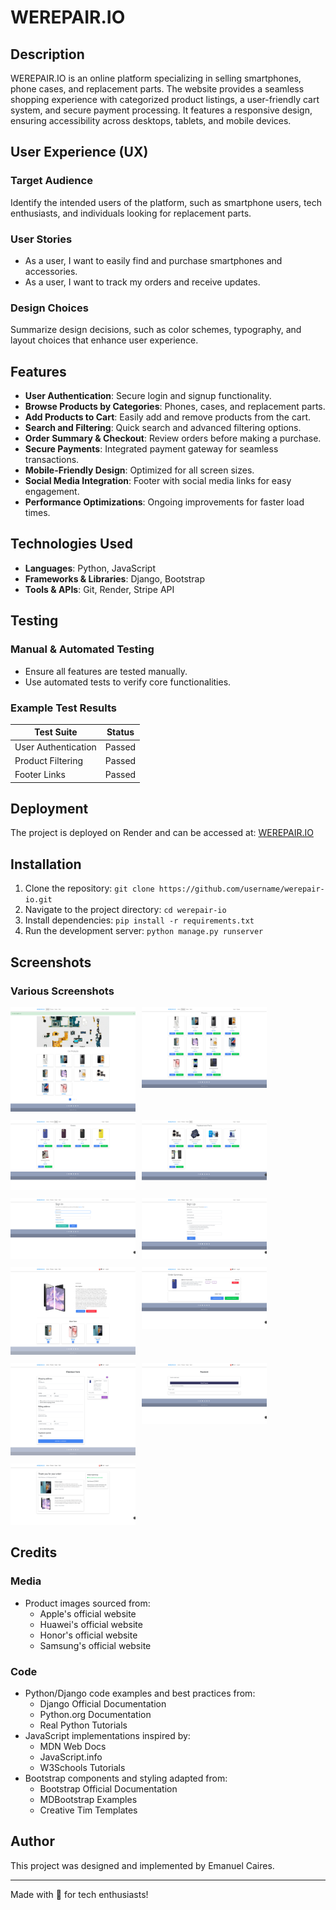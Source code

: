 # WEREPAIR.IO

## Description
WEREPAIR.IO is an online platform specializing in selling smartphones, phone cases, and replacement parts. The website provides a seamless shopping experience with categorized product listings, a user-friendly cart system, and secure payment processing. It features a responsive design, ensuring accessibility across desktops, tablets, and mobile devices.

## User Experience (UX)

### Target Audience
Identify the intended users of the platform, such as smartphone users, tech enthusiasts, and individuals looking for replacement parts.

### User Stories
- As a user, I want to easily find and purchase smartphones and accessories.
- As a user, I want to track my orders and receive updates.

### Design Choices
Summarize design decisions, such as color schemes, typography, and layout choices that enhance user experience.

## Features
- **User Authentication**: Secure login and signup functionality.
- **Browse Products by Categories**: Phones, cases, and replacement parts.
- **Add Products to Cart**: Easily add and remove products from the cart.
- **Search and Filtering**: Quick search and advanced filtering options.
- **Order Summary & Checkout**: Review orders before making a purchase.
- **Secure Payments**: Integrated payment gateway for seamless transactions.
- **Mobile-Friendly Design**: Optimized for all screen sizes.
- **Social Media Integration**: Footer with social media links for easy engagement.
- **Performance Optimizations**: Ongoing improvements for faster load times.

## Technologies Used
- **Languages**: Python, JavaScript
- **Frameworks & Libraries**: Django, Bootstrap
- **Tools & APIs**: Git, Render, Stripe API

## Testing
### Manual & Automated Testing
- Ensure all features are tested manually.
- Use automated tests to verify core functionalities.

### Example Test Results
| Test Suite          | Status |
|---------------------|--------|
| User Authentication | Passed |
| Product Filtering   | Passed |
| Footer Links        | Passed |

## Deployment
The project is deployed on Render and can be accessed at: [WEREPAIR.IO](https://werepair-io.onrender.com/)

## Installation
1. Clone the repository: `git clone https://github.com/username/werepair-io.git`
2. Navigate to the project directory: `cd werepair-io`
3. Install dependencies: `pip install -r requirements.txt`
4. Run the development server: `python manage.py runserver`

## Screenshots
### Various Screenshots
<div style="display: flex; flex-wrap: wrap; gap: 10px;">
    <a href="wireframes/home_screen_shot.png">
        <img src="wireframes/home_screen_shot.png" width="200">
    </a>
    <a href="wireframes/Phones_tab.png">
        <img src="wireframes/Phones_tab.png" width="200">
    </a>
    <a href="wireframes/Cases_tab.png">
        <img src="wireframes/Cases_tab.png" width="200">
    </a>
    <a href="wireframes/Replacement_parts_tab.png">
        <img src="wireframes/Replacement_parts_tab.png" width="200">
    </a>
    <a href="wireframes/Sign_in.png">
        <img src="wireframes/Sign_in.png" width="200">
    </a>
    <a href="wireframes/Sign_up.png">
        <img src="wireframes/Sign_up.png" width="200">
    </a>
    <a href="wireframes/product_detail.png">
        <img src="wireframes/product_detail.png" width="200">
    </a>
    <a href="wireframes/order_summary.png">
        <img src="wireframes/order_summary.png" width="200">
    </a>
    <a href="wireframes/checkoutform.png">
        <img src="wireframes/checkoutform.png" width="200">
    </a>
    <a href="wireframes/Payment.png">
        <img src="wireframes/Payment.png" width="200">
    </a>
    <a href="wireframes/payment_sucess.png">
        <img src="wireframes/payment_sucess.png" width="200">
    </a>
</div>

## Credits

### Media
- Product images sourced from:
  - Apple's official website
  - Huawei's official website
  - Honor's official website
  - Samsung's official website

### Code
- Python/Django code examples and best practices from:
  - Django Official Documentation
  - Python.org Documentation
  - Real Python Tutorials
- JavaScript implementations inspired by:
  - MDN Web Docs
  - JavaScript.info
  - W3Schools Tutorials
- Bootstrap components and styling adapted from:
  - Bootstrap Official Documentation
  - MDBootstrap Examples
  - Creative Tim Templates

## Author
This project was designed and implemented by Emanuel Caires.

---
Made with 💙 for tech enthusiasts!
